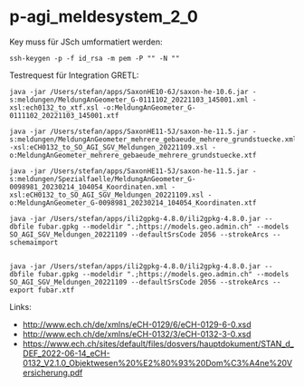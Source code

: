 # p-agi_meldesystem_2_0

Key muss für JSch umformatiert werden:
```
ssh-keygen -p -f id_rsa -m pem -P "" -N ""
```



Testrequest für Integration GRETL:

```
java -jar /Users/stefan/apps/SaxonHE10-6J/saxon-he-10.6.jar -s:meldungen/MeldungAnGeometer_G-0111102_20221103_145001.xml -xsl:ech0132_to_xtf.xsl -o:MeldungAnGeometer_G-0111102_20221103_145001.xtf

java -jar /Users/stefan/apps/SaxonHE11-5J/saxon-he-11.5.jar -s:meldungen/MeldungAnGeometer_mehrere_gebaeude_mehrere_grundstuecke.xml -xsl:eCH0132_to_SO_AGI_SGV_Meldungen_20221109.xsl -o:MeldungAnGeometer_mehrere_gebaeude_mehrere_grundstuecke.xtf

java -jar /Users/stefan/apps/SaxonHE11-5J/saxon-he-11.5.jar -s:meldungen/Spezialfaelle/MeldungAnGeometer_G-0098981_20230214_104054_Koordinaten.xml -xsl:eCH0132_to_SO_AGI_SGV_Meldungen_20221109.xsl -o:MeldungAnGeometer_G-0098981_20230214_104054_Koordinaten.xtf

```


```
java -jar /Users/stefan/apps/ili2gpkg-4.8.0/ili2gpkg-4.8.0.jar --dbfile fubar.gpkg --modeldir ".;https://models.geo.admin.ch" --models SO_AGI_SGV_Meldungen_20221109 --defaultSrsCode 2056 --strokeArcs --schemaimport


java -jar /Users/stefan/apps/ili2gpkg-4.8.0/ili2gpkg-4.8.0.jar --dbfile fubar.gpkg --modeldir ".;https://models.geo.admin.ch" --models SO_AGI_SGV_Meldungen_20221109 --defaultSrsCode 2056 --strokeArcs --export fubar.xtf
```

Links:

- http://www.ech.ch/de/xmlns/eCH-0129/6/eCH-0129-6-0.xsd
- http://www.ech.ch/de/xmlns/eCH-0132/3/eCH-0132-3-0.xsd 
- https://www.ech.ch/sites/default/files/dosvers/hauptdokument/STAN_d_DEF_2022-06-14_eCH-0132_V2.1.0_Objektwesen%20%E2%80%93%20Dom%C3%A4ne%20Versicherung.pdf